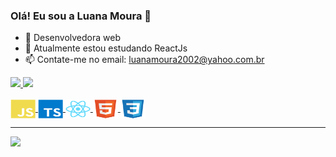 ### Olá! Eu sou a Luana Moura 👋


- 🔭 Desenvolvedora web
- 🌱 Atualmente estou estudando ReactJs
- 📫 Contate-me no email: luanamoura2002@yahoo.com.br


<a href="https://github.com/luanamsilva">
  <img height="150em" src="https://github-readme-stats.vercel.app/api?username=luanamsilva&theme=dracula&show_icons=true"/>
  <img height="150em" src="https://github-readme-stats.vercel.app/api/top-langs/?username=luanamsilva&layout=compact&theme=dracula"/>
<div>

<div style="display: inline_block"><br>
  <img align="center" alt="Luana-Js" height="30" width="40" src="https://raw.githubusercontent.com/devicons/devicon/master/icons/javascript/javascript-plain.svg">
  <img align="center" alt="Luana-Ts" height="30" width="40" src="https://raw.githubusercontent.com/devicons/devicon/master/icons/typescript/typescript-plain.svg">
  <img align="center" alt="Luana-React" height="30" width="40" src="https://raw.githubusercontent.com/devicons/devicon/master/icons/react/react-original.svg">
  <img align="center" alt="Luana-HTML" height="30" width="40" src="https://raw.githubusercontent.com/devicons/devicon/master/icons/html5/html5-original.svg">
  <img align="center" alt="Luana-CSS" height="30" width="40" src="https://raw.githubusercontent.com/devicons/devicon/master/icons/css3/css3-original.svg">
</div>
 
  <hr>
  <div> 
    
   <a href="https://www.linkedin.com/in/luana-silva-251a10227/" target="_blank"><img src="https://img.shields.io/badge/-LinkedIn-%230077B5?style=for-the-badge&logo=linkedin&logoColor=white" target="_blank"></a> 
  
</div>
